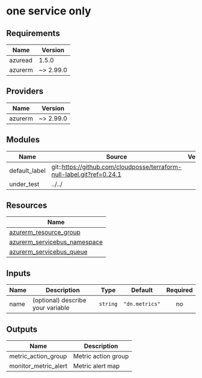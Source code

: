 # one service only 

## Requirements

| Name | Version |
|------|---------|
| azuread | 1.5.0 |
| azurerm | ~> 2.99.0 |

## Providers

| Name | Version |
|------|---------|
| azurerm | ~> 2.99.0 |

## Modules

| Name | Source | Version |
|------|--------|---------|
| default_label | git::https://github.com/cloudposse/terraform-null-label.git?ref=0.24.1 |  |
| under_test | ../../ |  |

## Resources

| Name |
|------|
| [azurerm_resource_group](https://registry.terraform.io/providers/hashicorp/azurerm/latest/docs/resources/resource_group) |
| [azurerm_servicebus_namespace](https://registry.terraform.io/providers/hashicorp/azurerm/latest/docs/resources/servicebus_namespace) |
| [azurerm_servicebus_queue](https://registry.terraform.io/providers/hashicorp/azurerm/latest/docs/resources/servicebus_queue) |

## Inputs

| Name | Description | Type | Default | Required |
|------|-------------|------|---------|:--------:|
| name | (optional) describe your variable | `string` | `"dn.metrics"` | no |

## Outputs

| Name | Description |
|------|-------------|
| metric\_action\_group | Metric action group |
| monitor\_metric\_alert | Metric alert map |

